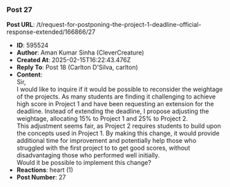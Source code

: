 ### Post 27
**Post URL**: /t/request-for-postponing-the-project-1-deadline-official-response-extended/166866/27
- **ID**: 595524
- **Author**: Aman Kumar Sinha (CleverCreature)
- **Created At**: 2025-02-15T16:22:43.476Z
- **Reply To**: Post 18 (Carlton D'Silva, carlton)
- **Content**:  
  Sir,<br>
I would like to inquire if it would be possible to reconsider the weightage of the projects. As many students are finding it challenging to achieve high score in Project 1 and have been requesting an extension for the deadline. Instead of extending the deadline, I propose adjusting the weightage, allocating 15% to Project 1 and 25% to Project 2.<br>
This adjustment seems fair, as Project 2 requires students to build upon the concepts used in Project 1. By making this change, it would provide additional time for improvement and potentially help those who struggled with the first project to to get good scores, without disadvantaging those who performed well initially.<br>
Would it be possible to implement this change?
- **Reactions**: heart (1)
- **Post Number**: 27

